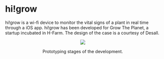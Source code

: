 hi!grow
=======

hi!grow is a wi-fi device to monitor the vital signs of a plant in real time through a iOS app. hi!grow has been developed for Grow The Planet, a startup incubated in H-Farm. The design of the case is a courtesy of Desall.

<p align="center">
<img src="http://www.filippozanella.com/wp-content/uploads/github/higrow_prototypes.jpg" />
</p>
<p align="center">
Prototyping stages of the development.
</p>






